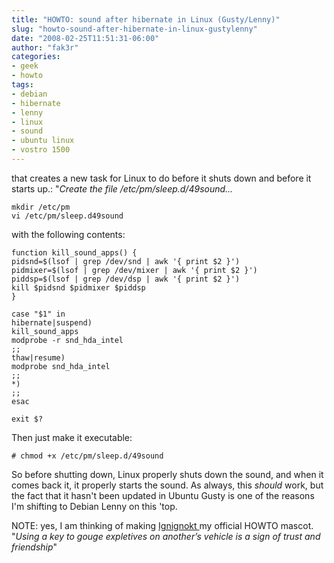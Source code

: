 ```yaml
---
title: "HOWTO: sound after hibernate in Linux (Gusty/Lenny)"
slug: "howto-sound-after-hibernate-in-linux-gustylenny"
date: "2008-02-25T11:51:31-06:00"
author: "fak3r"
categories:
- geek
- howto
tags:
- debian
- hibernate
- lenny
- linux
- sound
- ubuntu linux
- vostro 1500
---
```


 that creates a new task for Linux to do before it shuts down and before it starts up.: "_Create the file /etc/pm/sleep.d/49sound..._

    
    mkdir /etc/pm
    vi /etc/pm/sleep.d49sound


with the following contents:

    
    function kill_sound_apps() {
    pidsnd=$(lsof | grep /dev/snd | awk '{ print $2 }')
    pidmixer=$(lsof | grep /dev/mixer | awk '{ print $2 }')
    piddsp=$(lsof | grep /dev/dsp | awk '{ print $2 }')
    kill $pidsnd $pidmixer $piddsp
    }
    
    case "$1" in
    hibernate|suspend)
    kill_sound_apps
    modprobe -r snd_hda_intel
    ;;
    thaw|resume)
    modprobe snd_hda_intel
    ;;
    *)
    ;;
    esac
    
    exit $?


Then just make it executable:

    
    # chmod +x /etc/pm/sleep.d/49sound


So before shutting down, Linux properly shuts down the sound, and when it comes back it, it properly starts the sound.  As always, this *should* work, but the fact that it hasn't been updated in Ubuntu Gusty is one of the reasons I'm shifting to Debian Lenny on this 'top.

NOTE: yes, I am thinking of making [Ignignokt ](http://www.adultswim.com/shows/athf/stuff/soundboard/) my official HOWTO mascot.  "_Using a key to gouge expletives on another’s vehicle is a sign of trust and friendship_"
